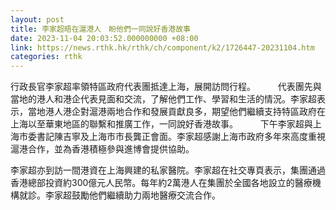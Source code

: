 ```yaml
---
layout: post
title: 李家超晤在滬港人　盼他們一同說好香港故事
date: 2023-11-04 20:03:52.000000000 +08:00
link: https://news.rthk.hk/rthk/ch/component/k2/1726447-20231104.htm
categories: rthk
---
```


行政長官李家超率領特區政府代表團抵達上海，展開訪問行程。
　　 
代表團先與當地的港人和港企代表見面和交流，了解他們工作、學習和生活的情況。李家超表示，當地港人港企對滬港兩地合作和發展貢獻良多，期望他們繼續支持特區政府在上海以至華東地區的聯繫和推廣工作，一同說好香港故事。
　　 
下午李家超與上海市委書記陳吉寧及上海市市長龔正會面。李家超感謝上海市政府多年來高度重視滬港合作，並為香港積極參與進博會提供協助。

李家超亦到訪一間港資在上海興建的私家醫院。李家超在社交專頁表示，集團通過香港總部投資約300億元人民幣。每年約2萬港人在集團於全國各地設立的醫療機構就診。李家超鼓勵他們繼續助力兩地醫療交流合作。
